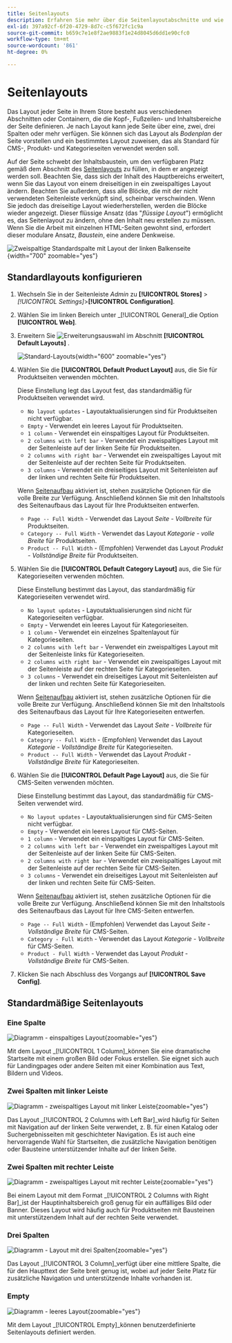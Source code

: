 ```yaml
---
title: Seitenlayouts
description: Erfahren Sie mehr über die Seitenlayoutabschnitte und wie Sie Standardlayouts konfigurieren.
exl-id: 397a92cf-6f20-4729-8d7c-c5f672fc1c9a
source-git-commit: b659c7e1e8f2ae9883f1e24d8045d6dd1e90cfc0
workflow-type: tm+mt
source-wordcount: '861'
ht-degree: 0%

---
```


# Seitenlayouts

Das Layout jeder Seite in Ihrem Store besteht aus verschiedenen Abschnitten oder Containern, die die Kopf-, Fußzeilen- und Inhaltsbereiche der Seite definieren. Je nach Layout kann jede Seite über eine, zwei, drei Spalten oder mehr verfügen. Sie können sich das Layout als _Bodenplan_ der Seite vorstellen und ein bestimmtes Layout zuweisen, das als Standard für CMS-, Produkt- und Kategorieseiten verwendet werden soll.

Auf der Seite schwebt der Inhaltsbaustein, um den verfügbaren Platz gemäß dem Abschnitt des [Seitenlayouts](layout-updates.md) zu füllen, in dem er angezeigt werden soll. Beachten Sie, dass sich der Inhalt des Hauptbereichs erweitert, wenn Sie das Layout von einem dreiseitigen in ein zweispaltiges Layout ändern. Beachten Sie außerdem, dass alle Blöcke, die mit der nicht verwendeten Seitenleiste verknüpft sind, scheinbar verschwinden. Wenn Sie jedoch das dreiseitige Layout wiederherstellen, werden die Blöcke wieder angezeigt. Dieser flüssige Ansatz (das &quot;_flüssige Layout_&quot;) ermöglicht es, das Seitenlayout zu ändern, ohne den Inhalt neu erstellen zu müssen. Wenn Sie die Arbeit mit einzelnen HTML-Seiten gewohnt sind, erfordert dieser modulare Ansatz, _Baustein_, eine andere Denkweise.

![Zweispaltige Standardspalte mit Layout der linken Balkenseite](./assets/storefront-2-column-ee.png){width="700" zoomable="yes"}

## Standardlayouts konfigurieren

1. Wechseln Sie in der Seitenleiste _Admin_ zu **[!UICONTROL Stores]** > _[!UICONTROL Settings]_>**[!UICONTROL Configuration]**.

1. Wählen Sie im linken Bereich unter _[!UICONTROL General]_die Option **[!UICONTROL Web]**.

1. Erweitern Sie ![Erweiterungsauswahl](../assets/icon-display-expand.png) im Abschnitt **[!UICONTROL Default Layouts]** .

   ![Standard-Layouts](./assets/web-default-layouts.png){width="600" zoomable="yes"}

1. Wählen Sie die **[!UICONTROL Default Product Layout]** aus, die Sie für Produktseiten verwenden möchten.

   Diese Einstellung legt das Layout fest, das standardmäßig für Produktseiten verwendet wird.

   - `No layout updates` - Layoutaktualisierungen sind für Produktseiten nicht verfügbar.
   - `Empty` - Verwendet ein leeres Layout für Produktseiten.
   - `1 column` - Verwendet ein einspaltiges Layout für Produktseiten.
   - `2 columns with left bar` - Verwendet ein zweispaltiges Layout mit der Seitenleiste auf der linken Seite für Produktseiten.
   - `2 columns with right bar` - Verwendet ein zweispaltiges Layout mit der Seitenleiste auf der rechten Seite für Produktseiten.
   - `3 columns` - Verwendet ein dreiseitiges Layout mit Seitenleisten auf der linken und rechten Seite für Produktseiten.

   Wenn [Seitenaufbau](../page-builder/introduction.md) aktiviert ist, stehen zusätzliche Optionen für die volle Breite zur Verfügung. Anschließend können Sie mit den Inhaltstools des Seitenaufbaus das Layout für Ihre Produktseiten entwerfen.

   - `Page -- Full Width` - Verwendet das Layout _Seite - Vollbreite_ für Produktseiten.
   - `Category -- Full Width` - Verwendet das Layout _Kategorie - volle Breite_ für Produktseiten.
   - `Product -- Full Width` - (Empfohlen) Verwendet das Layout _Produkt - Vollständige Breite_ für Produktseiten.

1. Wählen Sie die **[!UICONTROL Default Category Layout]** aus, die Sie für Kategorieseiten verwenden möchten.

   Diese Einstellung bestimmt das Layout, das standardmäßig für Kategorieseiten verwendet wird.

   - `No layout updates` - Layoutaktualisierungen sind nicht für Kategorieseiten verfügbar.
   - `Empty` - Verwendet ein leeres Layout für Kategorieseiten.
   - `1 column` - Verwendet ein einzelnes Spaltenlayout für Kategorieseiten.
   - `2 columns with left bar` - Verwendet ein zweispaltiges Layout mit der Seitenleiste links für Kategorieseiten.
   - `2 columns with right bar` - Verwendet ein zweispaltiges Layout mit der Seitenleiste auf der rechten Seite für Kategorieseiten.
   - `3 columns` - Verwendet ein dreiseitiges Layout mit Seitenleisten auf der linken und rechten Seite für Kategorieseiten.

   Wenn [Seitenaufbau](../page-builder/introduction.md) aktiviert ist, stehen zusätzliche Optionen für die volle Breite zur Verfügung. Anschließend können Sie mit den Inhaltstools des Seitenaufbaus das Layout für Ihre Kategorieseiten entwerfen.

   - `Page -- Full Width` - Verwendet das Layout _Seite - Vollbreite_ für Kategorieseiten.
   - `Category -- Full Width` - (Empfohlen) Verwendet das Layout _Kategorie - Vollständige Breite_ für Kategorieseiten.
   - `Product -- Full Width` - Verwendet das Layout _Produkt - Vollständige Breite_ für Kategorieseiten.

1. Wählen Sie die **[!UICONTROL Default Page Layout]** aus, die Sie für CMS-Seiten verwenden möchten.

   Diese Einstellung bestimmt das Layout, das standardmäßig für CMS-Seiten verwendet wird.

   - `No layout updates` - Layoutaktualisierungen sind für CMS-Seiten nicht verfügbar.
   - `Empty` - Verwendet ein leeres Layout für CMS-Seiten.
   - `1 column` - Verwendet ein einspaltiges Layout für CMS-Seiten.
   - `2 columns with left bar` - Verwendet ein zweispaltiges Layout mit der Seitenleiste auf der linken Seite für CMS-Seiten.
   - `2 columns with right bar` - Verwendet ein zweispaltiges Layout mit der Seitenleiste auf der rechten Seite für CMS-Seiten.
   - `3 columns` - Verwendet ein dreiseitiges Layout mit Seitenleisten auf der linken und rechten Seite für CMS-Seiten.

   Wenn [Seitenaufbau](../page-builder/introduction.md) aktiviert ist, stehen zusätzliche Optionen für die volle Breite zur Verfügung. Anschließend können Sie mit den Inhaltstools des Seitenaufbaus das Layout für Ihre CMS-Seiten entwerfen.

   - `Page -- Full Width` - (Empfohlen) Verwendet das Layout _Seite - Vollständige Breite_ für CMS-Seiten.
   - `Category - Full Width` - Verwendet das Layout _Kategorie - Vollbreite_ für CMS-Seiten.
   - `Product - Full Width` - Verwendet das Layout _Produkt - Vollständige Breite_ für CMS-Seiten.

1. Klicken Sie nach Abschluss des Vorgangs auf **[!UICONTROL Save Config]**.

## Standardmäßige Seitenlayouts

### Eine Spalte

![Diagramm - einspaltiges Layout](./assets/layout-1-col-th.png){zoomable="yes"}

Mit dem Layout _[!UICONTROL 1 Column]_können Sie eine dramatische Startseite mit einem großen Bild oder Fokus erstellen. Sie eignet sich auch für Landingpages oder andere Seiten mit einer Kombination aus Text, Bildern und Videos.

### Zwei Spalten mit linker Leiste

![Diagramm - zweispaltiges Layout mit linker Leiste](./assets/layout-2-col-lft-bar-th.png){zoomable="yes"}

Das Layout _[!UICONTROL 2 Columns with Left Bar]_wird häufig für Seiten mit Navigation auf der linken Seite verwendet, z. B. für einen Katalog oder Suchergebnisseiten mit geschichteter Navigation. Es ist auch eine hervorragende Wahl für Startseiten, die zusätzliche Navigation benötigen oder Bausteine unterstützender Inhalte auf der linken Seite.

### Zwei Spalten mit rechter Leiste

![Diagramm - zweispaltiges Layout mit rechter Leiste](./assets/layout-2-col-rt-bar-th.png){zoomable="yes"}

Bei einem Layout mit dem Format _[!UICONTROL 2 Columns with Right Bar]_ist der Hauptinhaltsbereich groß genug für ein auffälliges Bild oder Banner. Dieses Layout wird häufig auch für Produktseiten mit Bausteinen mit unterstützendem Inhalt auf der rechten Seite verwendet.

### Drei Spalten

![Diagramm - Layout mit drei Spalten](./assets/layout-3-col-th.png){zoomable="yes"}

Das Layout _[!UICONTROL 3 Column]_verfügt über eine mittlere Spalte, die für den Haupttext der Seite breit genug ist, wobei auf jeder Seite Platz für zusätzliche Navigation und unterstützende Inhalte vorhanden ist.

### Empty

![Diagramm - leeres Layout](./assets/layout-blank-th.png){zoomable="yes"}

Mit dem Layout _[!UICONTROL Empty]_können benutzerdefinierte Seitenlayouts definiert werden.
